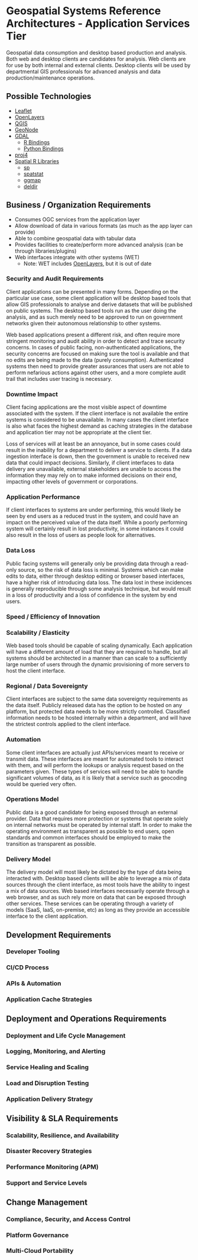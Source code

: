 # Geospatial Systems Reference Architectures - Application Services Tier

Geospatial data consumption and desktop based production and analysis. Both web and desktop clients are candidates for analysis. Web clients are for use by both internal and external clients. Desktop clients will be used by departmental GIS professionals for advanced analysis and data production/maintenance operations.

## Possible Technologies

* [Leaflet](https://leafletjs.com/)
* [OpenLayers](http://openlayers.org/)
* [QGIS](https://qgis.org/en/site/)
* [GeoNode](http://geonode.org/)
* [GDAL](https://www.gdal.org/)
  * [R Bindings](https://cran.r-project.org/web/packages/rgdal/index.html)
  * [Python Bindings](https://pypi.org/project/GDAL/)
* [proj4](https://proj4.org/)
* [Spatial R Libraries](https://cran.r-project.org/web/views/Spatial.html)
  * [sp](https://cran.r-project.org/web/packages/sp/index.html)
  * [spatstat](http://spatstat.org/)
  * [ggmap](https://cran.r-project.org/web/packages/ggmap/index.html)
  * [deldir](https://flowingdata.com/2016/04/12/voronoi-diagram-and-delaunay-triangulation-in-r/)

## Business / Organization Requirements

* Consumes OGC services from the application layer
* Allow download of data in various formats (as much as the app layer can provide)
* Able to combine geospatial data with tabular data
* Provides facilities to create/perform more advanced analysis (can be through libraries/plugins)
* Web interfaces integrate with other systems (WET)
  * Note: WET includes [OpenLayers](http://openlayers.org/), but it is out of date

### Security and Audit Requirements

Client applications can be presented in many forms. Depending on the particular use case, some client application will be desktop based tools that allow GIS professionals to analyse and derive datasets that will be published on public systems. The desktop based tools run as the user doing the analysis, and as such merely need to be approved to run on government networks given their autonomous relationship to other systems.

Web based applications present a different risk, and often require more stringent monitoring and audit ability in order to detect and trace security concerns. In cases of public facing, non-authenticated applications, the security concerns are focused on making sure the tool is available and that no edits are being made to the data (purely consumption). Authenticated systems then need to provide greater assurances that users are not able to perform nefarious actions against other users, and a more complete audit trail that includes user tracing is necessary.

### Downtime Impact

Client facing applications are the most visible aspect of downtime associated with the system. If the client interface is not available the entire systems is considered to be unavailable. In many cases the client interface is also what faces the highest demand as caching strategies in the database and application tier may not be appropriate at the client tier.

Loss of services will at least be an annoyance, but in some cases could result in the inability for a department to deliver a service to clients. If a data ingestion interface is down, then the government is unable to received new data that could impact decisions. Similarly, if client interfaces to data delivery are unavailable, external stakeholders are unable to access the information they may rely on to make informed decisions on their end, impacting other levels of government or corporations.

### Application Performance

If client interfaces to systems are under performing, this would likely be seen by end users as a reduced trust in the system, and could have an impact on the perceived value of the data itself. While a poorly performing system will certainly result in lost productivity, in some instances it could also result in the loss of users as people look for alternatives.

### Data Loss

Public facing systems will generally only be providing data through a read-only source, so the risk of data loss is minimal. Systems which can make edits to data, either through desktop editing or browser based interfaces, have a higher risk of introducing data loss. The data lost in these incidences is generally reproducible through some analysis technique, but would result in a loss of productivity and a loss of confidence in the system by end users.

### Speed / Efficiency of Innovation

### Scalability / Elasticity

Web based tools should be capable of scaling dynamically. Each application will have a different amount of load that they are required to handle, but all systems should be architected in a manner than can scale to a sufficiently large number of users through the dynamic provisioning of more servers to host the client interface.

### Regional / Data Sovereignty

Client interfaces are subject to the same data sovereignty requirements as the data itself. Publicly released data has the option to be hosted on any platform, but protected data needs to be more strictly controlled. Classified information needs to be hosted internally within a department, and will have the strictest controls applied to the client interface.

### Automation

Some client interfaces are actually just APIs/services meant to receive or transmit data. These interfaces are meant for automated tools to interact with them, and will perform the lookups or analysis request based on the parameters given. These types of services will need to be able to handle significant volumes of data, as it is likely that a service such as geocoding would be queried very often.

### Operations Model

Public data is a good candidate for being exposed through an external provider. Data that requires more protection or systems that operate solely on internal networks must be operated by internal staff. In order to make the operating environment as transparent as possible to end users, open standards and common interfaces should be employed to make the transition as transparent as possible.

### Delivery Model

The delivery model will most likely be dictated by the type of data being interacted with. Desktop based clients will be able to leverage a mix of data sources through the client interface, as most tools have the ability to ingest a mix of data sources. Web based interfaces necessarily operate through a web browser, and as such rely more on data that can be exposed through other services. These services can be operating through a variety of models (SaaS, IaaS, on-premise, etc) as long as they provide an accessible interface to the client application.

## Development Requirements

### Developer Tooling

### CI/CD Process

### APIs & Automation

### Application Cache Strategies

## Deployment and Operations Requirements

### Deployment and Life Cycle Management

### Logging, Monitoring, and Alerting

### Service Healing and Scaling

### Load and Disruption Testing

### Application Delivery Strategy

## Visibility & SLA Requirements

### Scalability, Resilience, and Availability

### Disaster Recovery Strategies

### Performance Monitoring (APM)

### Support and Service Levels

## Change Management

### Compliance, Security, and Access Control

### Platform Governance

### Multi-Cloud Portability
